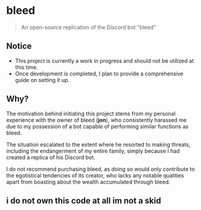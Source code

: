 # bleed
> An open-source replication of the Discord bot "bleed"

## Notice
- This project is currently a work in progress and should not be utilized at this time.
- Once development is completed, I plan to provide a comprehensive guide on setting it up.

## Why?
The motivation behind initiating this project stems from my personal experience with the owner of bleed (**jon**), who consistently harassed me due to my possession of a bot capable of performing similar functions as bleed.

The situation escalated to the extent where he resorted to making threats, including the endangerment of my entire family, simply because I had created a replica of his Discord bot. 

I do not recommend purchasing bleed, as doing so would only contribute to the egotistical tendencies of its creator, who lacks any notable qualities apart from boasting about the wealth accumulated through bleed.

## i do not own this code at all im not a skid
